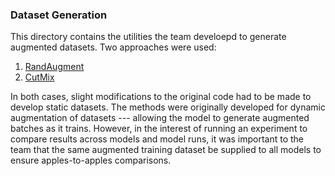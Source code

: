 ### Dataset Generation 

This directory contains the utilities the team develoepd to generate augmented datasets.  Two approaches were used:
 
 1. [RandAugment](https://arxiv.org/abs/1909.13719)
 2. [CutMix](https://arxiv.org/abs/1905.04899)

In both cases, slight modifications to the original code had to be made to develop static datasets.  The methods were originally developed for dynamic augmentation of datasets --- allowing the model to generate augmented batches as it trains.  However, in the interest of running an experiment to compare results across models and model runs, it was important to the team that the same augmented training dataset be supplied to all models to ensure apples-to-apples comparisons.
